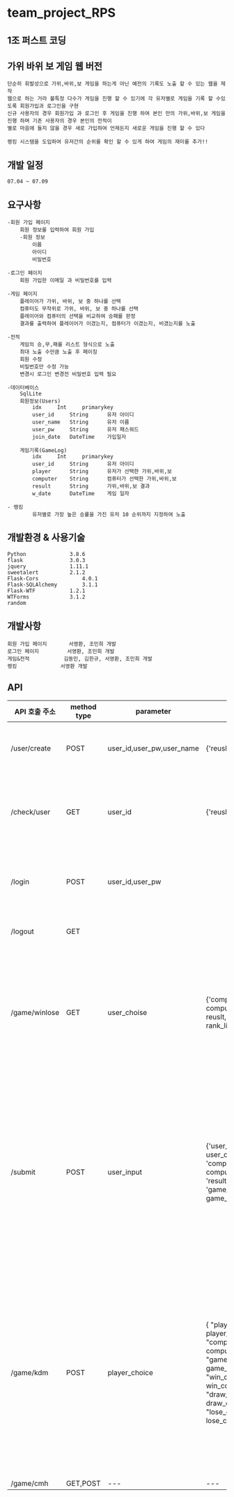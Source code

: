 # team_project_RPS
## 1조 퍼스트 코딩

## 가위 바위 보 게임 웹 버전

	단순히 휘발성으로 가위,바위,보 게임을 하는게 아닌 예전의 기록도 노출 할 수 있는 웹을 제작
 	웹으로 하는 거라 불특정 다수가 게임을 진행 할 수 있기에 각 유저별로 게임을 기록 할 수있도록 회원가입과 로그인을 구현
  	신규 사용자의 경우 회원가입 과 로그인 후 게임을 진행 하여 본인 만의 가위,바위,보 게임을 진행 하며 기존 사용자의 경우 본인의 전적이
   	별로 마음에 들지 않을 경우 새로 가입하여 언제든지 새로운 게임을 진행 할 수 있다

	랭킹 시스템을 도입하여 유저간의 순위를 확인 할 수 있게 하여 게임의 재미를 추가!!
     
## 개발 일정

	07.04 ~ 07.09
 
## 요구사항

	-회원 가입 페이지
 		회원 정보를 입력하여 회원 가입
		-회원 정보
			이름
			아이디
			비밀번호

	-로그인 페이지
		회원 가입한 이메일 과 비밀번호를 입력

	-게임 페이지
		플레이어가 가위, 바위, 보 중 하나를 선택
		컴퓨터도 무작위로 가위, 바위, 보 중 하나를 선택
		플레이어와 컴퓨터의 선택을 비교하여 승패를 판정
		결과를 출력하여 플레이어가 이겼는지, 컴퓨터가 이겼는지, 비겼는지를 노출

	-전적
		게임의 승,무,패를 리스트 형식으로 노출
		최대 노출 수만큼 노출 후 페이징
		회원 수정
		비밀번호만 수정 가능
		변경시 로그인 변경전 비밀번호 입력 필요
	
	-데이터베이스
 		SqlLite
		회원정보(Users)
			idx		Int		primarykey
			user_id		String		유저 아이디
			user_name	String		유저 이름
			user_pw		String		유저 패스워드
			join_date	DateTime	가입일자
   
		게임기록(GameLog)
			idx		Int		primarykey
			user_id		String		유저 아이디
			player		String		유저가 선택한 가위,바위,보
			computer	String		컴퓨터가 선택한 가위,바위,보
			result		String		가위,바위,보 결과
			w_date		DateTime	게임 일자
   
   	- 랭킹
    		유저별로 가장 높은 승률을 가진 유저 10 순위까지 지정하여 노출

## 개발환경 & 사용기술

	Python 				3.8.6
	flask				3.0.3
	jquery 				1.11.1
	sweetalert 			2.1.2
	Flask-Cors         		4.0.1
	Flask-SQLAlchemy		3.1.1
	Flask-WTF			1.2.1
 	WTForms				3.1.2
	random

## 개발사항

	회원 가입 페이지 		서영환, 조민희 개발 
	로그인 페이지			서영환, 조민희 개발 
	게임&전적			김동민, 김한규, 서영환, 조민희 개발
 	랭킹 				서영환 개발


## API
|API 호출 주소|method type|parameter|return|설명|
|---|---|---|---|------|
|/user/create|POST|user_id,user_pw,user_name|{'reuslt': result}|result: 'fail' & 'sussece' 회원가입 요청하여 회원이 등록되면 sussece  등록이 실패되면 fail를 리턴|
|/check/user|GET|user_id|{'reuslt': result}|result: 'fail' & 'sussece' 회원 가입시 중복된 user_id를 확인 하여 중복 된 아이디가 있으면 fail를 중복된 아이디가 없으면 sussece를 리턴|
|/login|POST|user_id,user_pw||로그인에 성공하면 서버에서 해당 유저의 세션을 생성 후 게임화면으로 이동 아니라면 로그인 페이지 그대로 새로고침|
|/logout|GET|||로그인 세션 값을 파기 후 로그인 페이지로 이동|
|/game/winlose|GET|user_choise|{'computer': computer, 'result': reuslt, 'rank': rank_list}|유저가 선택한 user_choise(가위,바위,보)를 확인하여 컴퓨터가 선택한 computer(가위,바위,보)를 비교하여 그 결과 값을 데이터베이스에 저장 후 computer가 선택한 (가위,바위,보)와 결과값과 함께 랭킹 정보를 담은 rank를 리턴|
|/submit|POST|user_input|{'user_choice': user_choice, 'computer_choice': computer_choice, 'result': result, 'game_results': game_results }|유저가 선택한 user_input(1:가위,2:바위,3:보)와 컴퓨터가 선택한 computer_choice(가위,바위,보)를 비교하여 그 결과 값을 데이터베이스에 저장 후 유저가 선택한 user_choice(가위,바위,보) computer가 선택한 computer_choice(가위,바위,보)와 결과값과 해당 유저 최근 전적 10개를 담은 game_results 값을 리턴 |
|/game/kdm|POST|player_choice|{ "player_choice": player_choice, "computer_choice": computer_choice, "game_win_lose": game_win_lose, "win_count": win_count, "draw_count": draw_count, "lose_count": lose_count }|유저가 선택한 player_choice('가위', '바위', '보') 와 컴퓨터가 선택한 computer_choice(가위,바위,보)를 비교하여 그 결과 값 game_win_lose 을 데이터베이스에 저장 후 현재 유저가 선택한 값(player_choice)과 컴퓨터가 선택한값(computer_choice), 결과 값(game_win_lose), 유저 전체 승(win_count), 무(draw_count), 패(lose_count) 데이틀 리턴|
|/game/cmh|GET,POST|---|---|------|
